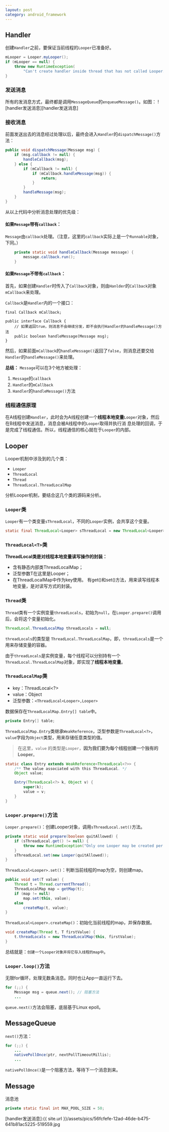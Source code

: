 ```yaml
---
layout: post
category: android_framework
---
```


## Handler
创建`Handler`之前，要保证当前线程的`Looper`已准备好。
```java
mLooper = Looper.myLooper();
if (mLooper == null) {
    throw new RuntimeException(
        "Can't create handler inside thread that has not called Looper.prepare()");
}
```
### 发送消息
所有的发消息方式，最终都是调用`MessageQueue`的`enqueueMessage()`。如图：
![handler发送消息][handler发送消息]

### 接收消息
前面发送出去的消息经过处理以后，最终会进入`Handler`的`dispatchMessage()`方法：
```java
public void dispatchMessage(Message msg) {
    if (msg.callback != null) {
        handleCallback(msg);
    } else {
        if (mCallback != null) {
            if (mCallback.handleMessage(msg)) {
                return;
            }
        }
        handleMessage(msg);
    }
}
```

从以上代码中分析消息处理的优先级：

#### 如果`Message`带有`callback`：

`Message`由`callback`处理。（注意，这里的`callback`实际上是一个`Runnable`对象，下同。）

```java
    private static void handleCallback(Message message) {
        message.callback.run();
    }
```
#### 如果`Message`不带有`callback`：

首先，如果创建`Handler`时传入了`Callback`对象，则由`Hanlder`的`Callback`对象`mCallback`来处理。

`Callback`是`Handler`内的一个接口：
```
final Callback mCallback;

public interface Callback {
    // 如果返回true，则消息不会继续分发，即不会执行Handler的handleMessage()方法
    public boolean handleMessage(Message msg);
}
```

然后，如果前面`mCallback`的`handleMessage()`返回了`false`，则消息还要交给`Handler`的`handleMessage()`来处理。

**总结：**
`Message`可以在3个地方被处理：
1. `Message`的`callback`
2. `Handler`的`mCallback`
3. `Handler`的`handleMessage()`方法

### 线程通信原理
在A线程创建`Handler`，此时会为A线程创建一个**线程本地变量**`Looper`对象，然后在B线程中发送消息，消息会被A线程中的`Looper`取得并执行消
息处理的回调，于是完成了线程通信。所以，线程通信的核心就在于`Looper`的内部。

## Looper
Looper机制中涉及到的几个类：
- `Looper`
- `ThreadLocal`
- `Thread`
- `ThreadLocal.ThreadLocalMap`

分析Looper机制，要结合这几个类的源码来分析。

### `Looper`类
`Looper`有一个类变量`sThreadLocal`，不同的`Looper`实例，会共享这个变量。
```java
static final ThreadLocal<Looper> sThreadLocal = new ThreadLocal<Looper>();
```

### `ThreadLocal<T>`类
**ThreadLocal类是对线程本地变量读写操作的封装：**
- 含有静态内部类ThreadLocalMap；
- 泛型参数T在这里是Looper；
- 在ThreadLocalMap中作为key使用。
有get()和set()方法，用来读写线程本地变量，是对读写方式的封装。


### `Thread`类
`Thread`类有一个实例变量`threadLocals`，初始为`null`，在`Looper.prepare()`调用后，会将这个变量初始化。
```java
ThreadLocal.ThreadLocalMap threadLocals = null;
```

`threadLocals`的类型是 `ThreadLocal.ThreadLocalMap`，即，`threadLocals`是一个用来存储变量的容器。

由于`threadLocals`是实例变量，每个线程可以分别持有一个`ThreadLocal.ThreadLocalMap`对象，即实现了**线程本地变量**。


### `ThreadLocalMap`类

- key：ThreadLocal<?>
- value：Object
- 泛型参数：`<ThreadLocal<Looper>,Looper>`

数据保存在`ThreadLocalMap.Entry[] table`中。
```java
private Entry[] table;
```

`ThreadLocalMap.Entry`类继承`WeakReference`，泛型参数是`ThreadLocal<?>`，`value`字段为`Object`类型，用来存储任意类型的值。

> 在这里，`value` 的类型是`Looper`，**因为我们要为每个线程创建一个独有的Looper**。

```java 
static class Entry extends WeakReference<ThreadLocal<?>> {
    /** The value associated with this ThreadLocal. */
    Object value;

    Entry(ThreadLocal<?> k, Object v) {
        super(k);
        value = v;
    }
}
```


### `Looper.prepare()`方法
`Looper.prepare()`：创建Looper对象，调用`sThreadLocal.set()`方法。
```java
private static void prepare(boolean quitAllowed) {
    if (sThreadLocal.get() != null) {
        throw new RuntimeException("Only one Looper may be created per thread");
    }
    sThreadLocal.set(new Looper(quitAllowed));
}
```
`ThreadLocal<Looper>.set()`：判断当前线程的map为空，则创建map。
```java
public void set(T value) {
    Thread t = Thread.currentThread();
    ThreadLocalMap map = getMap(t);
    if (map != null)
        map.set(this, value);
    else
        createMap(t, value);
}
```
`ThreadLocal<Looper>.createMap()`：初始化当前线程的map，并保存数据。
```java
void createMap(Thread t, T firstValue) {
    t.threadLocals = new ThreadLocalMap(this, firstValue);
}
```
总结就是：`创建一个Looper对象并将它存入线程的map中`。

### `Looper.loop()`方法
无限for循环，处理无数条消息。同时也让App一直运行下去。
```java
for (;;) {
    Message msg = queue.next(); // 阻塞方法
    ...
```
`queue.next()`方法会阻塞，底层基于Linux epoll。

## MessageQueue
`next()`方法：
```java
for (;;) {
    ...
    nativePollOnce(ptr, nextPollTimeoutMillis);
    ...
```
`nativePollOnce()`是一个阻塞方法，等待下一个消息到来。

## Message
消息池
```java
private static final int MAX_POOL_SIZE = 50;
```

[handler发送消息]:{{ site.url }}/assets/pics/56fcfefe-12ad-46de-b475-641b81ac5225-519559.jpg
